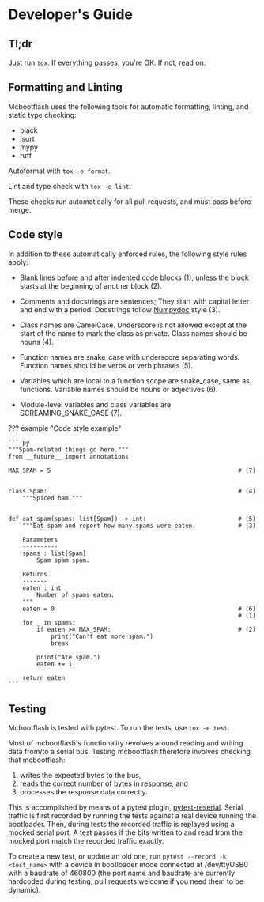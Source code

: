 # Developer's Guide

## Tl;dr

Just run `tox`. If everything passes, you're OK. If not, read on.

## Formatting and Linting

Mcbootflash uses the following tools for automatic formatting, linting, and static type
checking:

- black
- isort
- mypy
- ruff

Autoformat with `tox -e format`.

Lint and type check with `tox -e lint`.

These checks run automatically for all pull requests, and must pass before merge.

## Code style

In addition to these automatically enforced rules, the following style rules apply:

- Blank lines before and after indented code blocks (1), unless the block starts at the
  beginning of another block (2).

- Comments and docstrings are sentences; They start with capital letter and end with a
  period. Docstrings follow
  [Numpydoc](https://numpydoc.readthedocs.io/en/latest/format.html) style (3).

- Class names are CamelCase. Underscore is not allowed except at the start of
  the name to mark the class as private. Class names should be nouns (4).

- Function names are snake_case with underscore separating words. Function
  names should be verbs or verb phrases (5).

- Variables which are local to a function scope are snake_case, same as functions.
  Variable names should be nouns or adjectives (6).

- Module-level variables and class variables are SCREAMING_SNAKE_CASE (7).

??? example "Code style example"

    ``` py
    """Spam-related things go here."""
    from __future__ import annotations

    MAX_SPAM = 5                                                     # (7)
    
    
    class Spam:                                                      # (4)
        """Spiced ham."""
    
    
    def eat_spam(spams: list[Spam]) -> int:                          # (5)
        """Eat spam and report how many spams were eaten.            # (3)
    
        Parameters
        ----------
        spams : list[Spam]
            Spam spam spam.
    
        Returns
        -------
        eaten : int
            Number of spams eaten.
        """
        eaten = 0                                                    # (6)
                                                                     # (1)
        for _ in spams:
            if eaten >= MAX_SPAM:                                    # (2)
                print("Can't eat more spam.")
                break

            print("Ate spam.")
            eaten += 1

        return eaten
    ```

Testing
-------

Mcbootflash is tested with pytest. To run the tests, use `tox -e test`.


Most of mcbootflash's functionality revolves around reading and writing data
from/to a serial bus. Testing mcbootflash therefore involves checking that
mcbootflash:

1. writes the expected bytes to the bus,
2. reads the correct number of bytes in response, and
3. processes the response data correctly.

This is accomplished by means of a pytest plugin,
[pytest-reserial](https://github.com/bessman/pytest-reserial). Serial traffic
is first recorded by running the tests against a real device running the
bootloader. Then, during tests the recorded traffic is replayed using a mocked
serial port. A test passes if the bits written to and read from the mocked
port match the recorded traffic exactly.

To create a new test, or update an old one, run
`pytest --record -k <test_name>` with a device in bootloader mode connected at
/dev/ttyUSB0 with a baudrate of 460800 (the port name and baudrate are
currently hardcoded during testing; pull requests welcome if you need them to
be dynamic).
